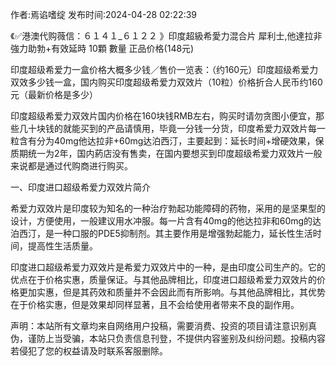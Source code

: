 <p>作者:焉谄嗜绽 发布时间:2024-04-28 02:22:39</p>
<p>《✅港澳代购薇信：６１４１_６１２２ 》印度超級希愛力混合片 犀利士,他達拉非 強力助勃+有效延時 10顆 數量 正品价格(148元) </p>
									<p>印度超级希爱力一盒价格大概多少钱／售价一览表：（约160元）印度超级希爱力双效多少钱一盒，国内购买印度超级希爱力双效片（10粒）价格折合人民币约160元（最新价格是多少）</p><p></p><p></p><p>印度超级希爱力双效片国内价格在160块钱RMB左右，购买时请勿贪图小便宜，那些几十块钱的就能买到的产品请慎用，毕竟一分钱一分货，印度希爱力双效片每一粒含有分为40mg他达拉非+60mg达泊西汀，主要起到：延长时间+增硬效果，保质期统一为2年，国内葯店没有售卖，在国内要想买到印度超级希爱力双效片一般来说都是通过代购商进行购买。</p><p>一、印度进口超级希爱力双效片简介</p><p>希爱力双效片是印度较为知名的一种治疗勃起功能障碍的药物，采用的是坚果型的设计，方便使用，一般建议用水冲服。每一片含有40mg的他达拉非和60mg的达泊西汀，是一种口服的PDE5抑制剂。其主要作用是增强勃起能力，延长性生活时间，提高性生活质量。</p><p>印度进口超级希爱力双效片是希爱力双效片中的一种，是由印度公司生产的。它的优点在于价格实惠，质量保证。与其他品牌相比，印度进口超级希爱力双效片的价格更加实惠，但是其药效和质量并不会因此而有所影响。与其他品牌相比，其优势在于价格实惠，但是效果却同样显著，且不会给使用者带来不良的副作用。</p>				声明：本站所有文章均来自网络用户投稿，需要消费、投资的项目请注意识别真伪，谨防上当受骗，本站只负责信息刊登，不提供内容鉴别及纠纷问题。投稿内容若侵犯了您的权益请及时联系客服删除。				
